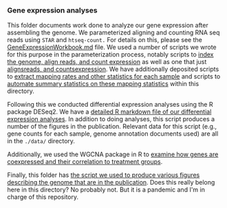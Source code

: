 ### Gene expression analyses

This folder documents work done to analyze our gene expression after assembling the genome. We parameterized aligning and counting RNA seq reads using `STAR` and `htseq-count.` For details on this, please see the [GeneExpressionWorkbook.md](https://github.com/AdamStuckert/Ranitomeya_imitator_genome/blob/master/GeneExpression/GeneExpressionWorkbook.md) file. We used a number of scripts we wrote for this purpose in the parameterization process, notably scripts to [index the genome, align reads, and count expression](https://github.com/AdamStuckert/Ranitomeya_imitator_genome/blob/master/GeneExpression/AlignmentReadCount.job) as well as one that just [alignsreads, and countsexpression](https://github.com/AdamStuckert/Ranitomeya_imitator_genome/blob/master/GeneExpression/ReadCount.job). We have additionally deposited scripts to [extract mapping rates and other statistics for each sample](https://github.com/AdamStuckert/Ranitomeya_imitator_genome/blob/master/GeneExpression/STARdata.sh) and scripts to [automate summary statistics on these mapping statistics](https://github.com/AdamStuckert/Ranitomeya_imitator_genome/blob/master/GeneExpression/ReadMappingStats.R) within this directory.

Following this we conducted differential expression analyses using the R package DESeq2. We have a [detailed R markdown file of our differential expression analyses](https://github.com/AdamStuckert/Ranitomeya_imitator_genome/blob/master/GeneExpression/MimeticGeneExpressionGeneLevel.Rmd). In addition to doing analyses, this script produces a number of the figures in the publication. Relevant data for this script (e.g., gene counts for each sample, genome annotation documents used) are all in the `./data/` directory. 

Additionally, we used the WGCNA package in R to [examine how genes are coexpressed and their correlation to treatment groups](https://github.com/AdamStuckert/Ranitomeya_imitator_genome/blob/master/GeneExpression/MimeticWGCNA.Rmd).

Finally, this folder has [the script we used to produce various figures describing the genome that are in the publication](https://github.com/AdamStuckert/Ranitomeya_imitator_genome/blob/master/GeneExpression/GenomeLengthFigure.R). Does this really belong here in this directory? No probably not. But it is a pandemic and I'm in charge of this repository.
